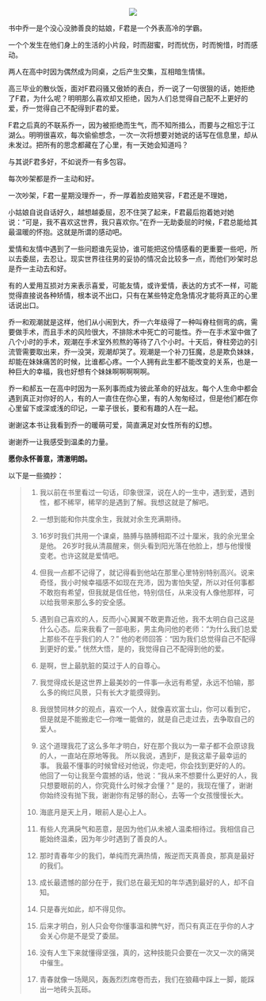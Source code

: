 <div align=center>

![](http://mmbiz.qpic.cn/mmbiz_jpg/6Wk3W54DTOwcR9GwkvLtRNvvkznmNTPR8KudM7OByPttaialsyTtWh3QeOV4QxGKt8S3lV4BiciayMGt2NuL3nPzg/640?wx_fmt=jpeg&tp=webp&wxfrom=5&wx_lazy=1)

</div>


书中乔一是个没心没肺善良的姑娘，F君是一个外表高冷的学霸。

一个个发生在他们身上的生活的小片段，时而甜蜜，时而忧伤，时而惋惜，时而感动。

两人在高中时因为偶然成为同桌，之后产生交集，互相暗生情愫。

高三毕业的散伙饭，面对F君闷骚又傲娇的表白，乔一说了一句很狠的话，她拒绝了F君，为什么呢？明明那么喜欢却又拒绝，因为人们总觉得自己配不上更好的爱，乔一觉得自己不配得到F君的爱。

F君之后真的不联系乔一，因为被拒绝而生气，而不知所措么，而要与之相忘于江湖么。明明很喜欢，每次偷偷想念，一次一次将想要对她说的话写在信息里，却从未发过。把所有的思念都藏在了心里，有一天她会知道吗？

与其说F君多好，不如说乔一有多包容。

每次吵架都是乔一主动和好。

一次吵架，F君一星期没理乔一，乔一厚着脸皮赔笑容，F君还是不理她，

小姑娘自说自话好久，越想越委屈，忍不住哭了起来，F君最后抱着她对她说：“可是，我不喜欢这世界，我只喜欢你。”在乔一无助委屈的时候，F君总能给其最温暖的怀抱。这就是所谓的感动吧。

爱情和友情中遇到了一些问题谁先妥协，谁可能把这份情感看的更重要一些吧，所以去委屈，去忍让。现实世界往往男的妥协的情况会比较多一点，而他们吵架时总是乔一主动去和好。


有的人爱用互损对方来表示喜爱，可能友情，或许爱情，表达的方式不一样，可能觉得直接说各种矫情，根本说不出口，只有在某些特定危急情况才能将真正的心里话说出口。

乔一和观潮就是这样，他们从小闹到大，乔一六年级得了一种叫脊柱侧弯的病，需要做手术，而且手术的风险很大，不排除术中死亡的可能性。乔一在手术室中做了八个小时的手术，观潮在手术室外煎熬的等待了八个小时。十天后，脊柱旁边的引流管需要取出来，乔一没哭，观潮却哭了。观潮是一个补刀狂魔，总是欺负妹妹，却能在妹妹痛苦的时候，比谁都心疼。一个人拥有此生都不能改变的关系，也是一种巨大的幸福，我也好想有个妹妹啊啊啊啊啊。

乔一和郝五一在高中时因为一系列事而成为彼此革命的好战友。每个人生命中都会遇到真正对你好的人，有的人一直住在你心里，有的人匆匆经过，但是他们都在你心里留下或深或浅的印记，一辈子很长，要和有趣的人在一起。

谢谢这本书让我看到乔一的暖萌可爱，简直满足对女性所有的幻想。

谢谢乔一让我感受到温柔的力量。

**愿你永怀善意，清澈明朗。**

以下是一些摘抄：
> 1.	我以前在书里看过一句话，印象很深，说在人的一生中，遇到爱，遇到性，都不稀罕，稀罕的是遇到了解。我想这就是了解吧。
> 
> 2.	一想到能和你共度余生，我就对余生充满期待。
> 
> 3.	16岁时我们共用一个课桌，胳膊与胳膊相距不过十厘米，我的余光里全是他。
> 26岁时我从清晨醒来，侧头看到阳光落在他脸上，想与他慢慢变老。也许这就是爱情吧。
> 4.	但我一点都不记得了，就记得看到他站在那里心里特别特别高兴。说来奇怪，我小时候幸福感不如现在充沛，因为害怕失望，所以对任何事都不敢抱有希望，但我就是信任他，特别信任，从来没有人像他那样，可以给我带来那么多的安全感。
> 5.	遇到自己喜欢的人，反而小心翼翼不敢更靠近他，我不太明白自己这是什么心态。后来我看了一部电影，男主角问他的老师：“为什么我们总爱上那些不在乎我们的人？”
> 他的老师回答：“因为我们总觉得自己不配得到更好的爱。”
> 恍然大悟，是的，我觉得自己不配得到他的爱。
> 6.	是啊，世上最肮脏的莫过于人的自尊心。
> 7.	我觉得成长是这世界上最美妙的一件事—永远有希望，永远不怕输，那么多的绚烂风景，只有长大才能摸得到。
> 8.	我很赞同林夕的观点，喜欢一个人，就像喜欢富士山，你可以看到它，但是就是不能搬走它—你唯一能做的，就是自己走过去，去争取自己的爱人。
> 9.	这个道理我花了这么多年才明白，好在那个我以为一辈子都不会原谅我的人，一直站在原地等我。
> 所以我说，遇到F，是我这辈子最幸运的事。
> 我最不懂事的时候曾经对他说，你走吧，你会找到更好的人的。
> 他回了一句让我至今震撼的话，他说：“我从来不想要什么更好的人，我只想要眼前的人，你究竟什么时候才会懂？”
> 是的，我现在懂了，谢谢你始终没有抛下我，谢谢你有足够的耐心，去等一个女孩慢慢长大。
> 10.	海底月是天上月，眼前人是心上人。
> 11.	有些人充满戾气和恶意，是因为他们从未被人温柔相待过。我相信自己能始终温柔，因为年少时遇到了善良的人。
> 12.	那时青春年少的我们，单纯而充满热情，叛逆而天真善良，那真是最好的我们。
> 13.	成长最遗憾的部分在于，我们总在最无知的年华遇到最好的人，却不自知。
> 14.	只是春光如此，却不得见你。
> 15.	后来才明白，别人只会夸你懂事温和脾气好，而只有真正在乎你的人才会关心你是不是受了委屈。
> 16.	没有人生下来就懂得坚强，真的，这种技能只会要在一次又一次的痛哭中催生。
> 17.	青春就像一场飓风，轰轰烈烈席卷而去，我们在狼藉中踩上一脚，能踩出一地砖头瓦砾。
